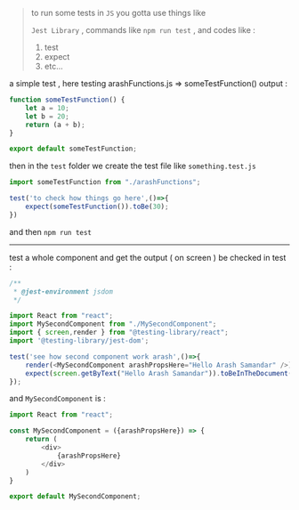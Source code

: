 > to run some tests in `JS` you gotta use things like
>
> `Jest Library` , commands like `npm run test` , and codes like :
>
> 1) test
> 2) expect
> 3) etc...

a simple test , here testing arashFunctions.js => someTestFunction() output :

```javascript
function someTestFunction() {
    let a = 10;
    let b = 20;
    return (a + b);
}

export default someTestFunction;
```

then in the `test` folder we create the test file like `something.test.js`

```javascript
import someTestFunction from "./arashFunctions";

test('to check how things go here',()=>{
    expect(someTestFunction()).toBe(30);
})
```

and then `npm run test`

-------------

test a whole component and get the output ( on screen ) be checked in test :

```javascript
/**
 * @jest-environment jsdom
 */

import React from "react";
import MySecondComponent from "./MySecondComponent";
import { screen,render } from "@testing-library/react";
import '@testing-library/jest-dom';

test('see how second component work arash',()=>{
    render(<MySecondComponent arashPropsHere="Hello Arash Samandar" />);
    expect(screen.getByText("Hello Arash Samandar")).toBeInTheDocument();
});
```

and `MySecondComponent` is :

```javascript
import React from "react";

const MySecondComponent = ({arashPropsHere}) => {
    return (
        <div>
            {arashPropsHere}
        </div>
    )
}

export default MySecondComponent;
```